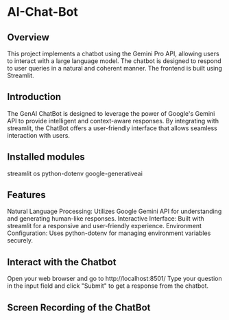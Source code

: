 # AI-Chat-Bot

## Overview
This project implements a chatbot using the Gemini Pro API, allowing users to interact with a large language model. The chatbot is designed to respond to user queries in a natural and coherent manner. The frontend is built using Streamlit.

## Introduction
The GenAI ChatBot is designed to leverage the power of Google's Gemini API to provide intelligent and context-aware responses. By integrating with streamlit, the ChatBot offers a user-friendly interface that allows seamless interaction with users.

## Installed modules 
streamlit
os
python-dotenv
google-generativeai

## Features
Natural Language Processing: Utilizes Google Gemini API for understanding and generating human-like responses.
Interactive Interface: Built with streamlit for a responsive and user-friendly experience.
Environment Configuration: Uses python-dotenv for managing environment variables securely.

## Interact with the Chatbot
   Open your web browser and go to http://localhost:8501/
   Type your question in the input field and click "Submit" to get a response from the chatbot.

## Screen Recording of the ChatBot



